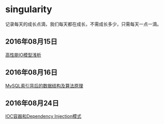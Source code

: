 # singularity

记录每天的成长点滴，我们每天都在成长，不需成长多少，只需每天一点一滴。



## 2016年08月15日

[高性能IO模型浅析](http://www.cnblogs.com/fanzhidongyzby/p/4098546.html)

## 2016年08月16日

[MySQL索引背后的数据结构及算法原理](http://blog.codinglabs.org/articles/theory-of-mysql-index.html)

## 2016年08月24日

[IOC容器和Dependency Injection模式](http://martinfowler.com/articles/injection.html#ComponentsAndServices)

